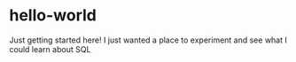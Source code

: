 # hello-world
Just getting started here!
I just wanted a place to experiment and see what I could learn about SQL
